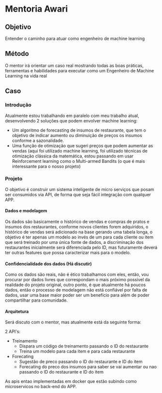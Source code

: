 # Mentoria Awari

## Objetivo

Entender o caminho para atuar como engenheiro de machine learning

## Método

O mentor irá orientar um caso real mostrando todas as boas práticas, ferramentas e habilidades para executar como um Engenheiro de Machine Learning na vida real

## Caso

### Introdução

Atualmente estou trabalhando em paralelo com meu trabalho atual, desenvolvendo 2 soluções que podem envolver machine learning:

*  Um algoritmo de forecasting de insumos de restaurante, que tem o objetivo de indicar aumento ou diminuição de preços os insumos conforme a sazonalidade.
*  Uma função de otimização que sugeri preços que podem aumentar as vendas (aqui foi utilizado machine learning, foi utilizado técnicas de otimização clássica da matemática, estou passando em usar Reinforcement learning como o Multi-armed Bandits (o que é mais interessante para o nosso projeto)

### Projeto

O objetivo é construir um sistema inteligente de micro serviços que posam ser consumidos via API, de forma que seja fácil integração com qualquer APP.

#### Dados e modelagem

Os dados são basicamente o histórico de vendas e compras de pratos e insumos dos restaurantes, conforme novos clientes forem adquiridos, o histórico de vendas será adicionado na base gerando uma tabela longa, o objetivo é ter apenas um modelo ao invés de um para cada cliente ou item que será treinado por uma única fonte de dados, a discriminação dos restaurantes inicialmente será diferenciada pelo ID, mas futuramente deverá ter outras features que possa caracterizar mais para o modelo.

#### Confidencialidade dos dados (Há discutir)

Como os dados são reais, não é ético trabalhamos com eles, então, vou procurar por dados livres que correspondam o mais próximo possível da realidade do projeto original, outro ponto, é que atualmente há poucos dados, então o processo de modelagem não está confiável por falta de dados, usar uma base maior poder ser um benefício para além de poder compartilhar para comunidade.

#### Arquitetura

Será discuto com o mentor, mas atualmente está da seguinte forma:

2 API's:

* Treinamento
  *  Dispara um código de treinamento passando o ID do restaurante
  * Treina um modelo para cada item e para cada restaurante
* Forecating
  * Sugestão de preco passando o ID do restaurante e ID do item
  * Forecating do preco dos insumos para saber se vai aumentar ou nao passando o ID do restaurante e ID do item

As apis entao implementadas em docker que estão subindo como microservicos no back-end do APP.
